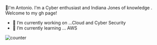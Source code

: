 

 👋I'm Antonio. I'm a Cyber enthusiast and Indiana Jones of knowledge . Welcome to my gh page! <br>

- 🔭 I’m currently working on ...Cloud and Cyber Security
- 🌱 I’m currently learning ... AWS



![counter](https://[ajqueiroz].m.pipedream.net)
<!--
**ajqueiroz/ajqueiroz** is a ✨ _special_ ✨ repository because its `README.md` (this file) appears on your GitHub profile.

Here are some ideas to get you started:

- 🔭 I’m currently working on ...Cloud and Cyber Security
- 🌱 I’m currently learning ... AWS
- 👯 I’m looking to collaborate on ...
- 🤔 I’m looking for help with ...
- 💬 Ask me about ...
- 📫 How to reach me: ...
- 😄 Pronouns: ...
- ⚡ Fun fact: ...
https://giphy.com/gifs/percolategalactic-star-wars-storm-troopers-maythe4th-26FxzFK4yudFHRFde
![counter](https://[YourEndpoint].m.pipedream.net)
-->

